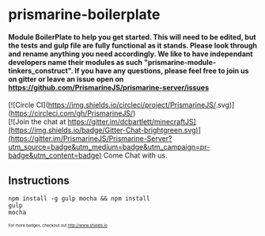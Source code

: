 # prismarine-boilerplate
#### Module BoilerPlate to help you get started.  This will need to be edited, but the tests and gulp file are fully functional as it stands.  Please look through and rename anything you need accordingly.  We like to have independant developers name their modules as such "prismarine-module-tinkers_construct".  If you have any questions, please feel free to join us on gitter or leave an issue open on https://github.com/PrismarineJS/prismarine-server/issues

[![Circle CI](https://img.shields.io/circleci/project/PrismarineJS/<Your package here>.svg)](https://circleci.com/gh/PrismarineJS/<Your package here>)<br />
[![Join the chat at https://gitter.im/dcbartlett/minecraftJS](https://img.shields.io/badge/Gitter-Chat-brightgreen.svg)](https://gitter.im/PrismarineJS/Prismarine-Server?utm_source=badge&utm_medium=badge&utm_campaign=pr-badge&utm_content=badge) Come Chat with us.

## Instructions

```
npm install -g gulp mocha && npm install
gulp
mocha
```

<span style="font-size: 8px;">For more badges, checkout out http://www.shields.io</span>
